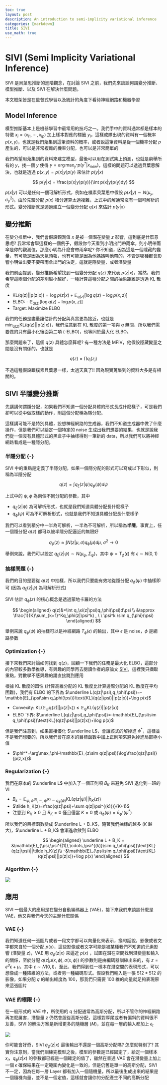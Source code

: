 ```yaml
---
toc: true
layout: post
description: An introduction to semi-implicity variational inference
categories: [markdown]
title: SIVI
use_math: true
---
```


# SIVI (Semi Implicity Variational Inference)

SIVI 是貝葉思推斷的進階觀念，在討論 SIVI 之前，我們先來談談何謂變分推斷、模型推斷、以及 SIVI 在解決什麼問題。

本文框架皆是在監督式學習以及統計的角度下看待神經網路和機器學習

## Model Inference

模型推斷基本上是機器學習中最常用的技巧之一。我們手中的資料通常都是樣本的特徵 $x_i = (x_{i1}, \cdots, x_{ip})$ 加上樣本對應的標籤 $y_i$，這樣成隊出現的資料有一個概率 $p(x,y)$，也就是我們蒐集到這筆資料的概率，或者說這筆資料是從一個機率分配 $p$ 產生的，可以是非常複雜的機率分配，也可以是非常簡單的

我們希望用蒐集到的資料來建立模型，最後可以用在測試集上預測，也就是窮舉所有的 $y$，找一個 $y$ 使得 $y=\arg\max_{y^*} p(y^*|x_{new})$，這樣的問題可以透過貝葉思解決，也就是透過 $p(x,y)=p(x|y)p(y)$ 來估計 $p(y|x)$

$$
p(y|x) = \frac{p(x|y)p(y)}{\int p(x|y)p(y)dy} 
$$

$p(x|y)$ 可以是任何一個可解析形式，例如在樸素貝葉思中假設 $p(x|y) \sim N(\mu_y,\sigma^2_y)$。由於先驗分配 $p(x)$ 積分運算太過複雜，上式中的解通常沒有一個可解析的形式。變分推斷就是透過建立一個變分分配 $q(x)$ 來估計 $p(y|x)$

## 變分推斷

在變分推斷中，我們會假設觀測值 $x$ 是被一個潛在變量 $z$ 影響，這到底是什麼意思呢? 我常常會舉這樣的一個例子，假設你今天看到小明出門帶雨傘，則小明帶雨傘是你的觀測值，那麼小明為什麼會帶雨傘呢? 你不知道，因為這是一個隱藏的變量，有可能是因為天氣預報，也有可能是因為他媽媽叫他帶的，不管是哪種都會影響小明做出要不要帶雨傘出門的決定，這就是隱變量，或者潛變量

我們前面提到，變分推斷希望找到一個變分分配 $q(z)$ 來代表 $p(z|x)$，當然，我們希望這兩個分配的差別越小越好，一種計算這種分配之間的抽象距離是透過 KL 散度

- $\text{KL(q(z)||p(z|x))} = \log p(z|x) + \mathbb{E}_{q(z)}[\log q(z)-\log p(x, z)]$
- $\text{ELBO}:$ - $\mathbb{E}_{q(z)}[\log q(z)-\log p(x, z)]$
- $\text{Target}:$ Maximize $\text{ELBO}$

我們的任務是盡量讓估計的分配與真實更為接近，也就是 $\min_{q(z)}\text{KL(q(z)||p(z|x))}$，我們注意到在 KL 散度的第一項與 $q$ 無關，所以我們需要做的只有最小化後面第二項 (-ELBO)，也等同於最大化 $\text{ELBO}$。

那麼問題來了，這個 $q(z)$ 具體怎麼算呢? 有一種方法是 MFIV，他假設隱藏變量之間是沒有關係的，也就是

$$
q(z) = \prod q_i(z_i)
$$

不過這種假設跟樸素貝葉思一樣，太過天真了!! 因為現實蒐集到的資料大多是有相關的。

## SIVI 半隱變分推斷

先講講何謂隱分配，如果我們不知道一個分配具體的形式長成什麼樣子，可是我們卻可以從中做取樣的動作，則這個分配稱為隱分配。

這樣講可能不是特別具體，設想神經網路的生成器，我們不知道生成器中做了什麼操作，但是我們可以給定一個特定的 noise 生成出我們想要的結果，也就是說我們從一個沒有具體形式的黑盒子中抽樣得到一筆新的 data，所以我們可以將神經網路看成是一種隱分配。

### 半隱分配 {-}

SIVI 中的重點是定義了半隱分配，如果一個隱分配的形式可以寫成以下形似，則稱為半隱分配

$$
q(z)=\int q_\xi(z|\psi)q_\phi(\psi)d\psi
$$

上式中的 $\psi, \phi$ 為兩個不同分配的參數，其中

- $q_\xi(z|\psi)$ 為可解析形式，也就是我們知道具體分配長什麼樣子
- $q_\phi(\psi)$ 可為不可解析形式，也就是我們不知道具體分配長什麼樣子

我們可以看到積分中一半為可解析，一半為不可解析，所以稱為**半隱**。事實上，任一個隱分配 $q(z)$ 都可以被半隱分配逼近的無限好

$$
q_{\phi}(z) \approx \int N(z|\mu, \sigma)q_{\phi}(\mu)d\mu, \ \sigma^2 \to 0
$$

舉例來說，我們可以設定 $q_\xi(z|\psi)\sim N(\mu_\psi,\Sigma_\psi)$，其中 $\psi=T_\phi(\epsilon)$ 有 $\epsilon\sim N(0,1)$

### 抽樣問題 {-}

我們的目的是要從 $q(z)$ 中抽樣，所以我們只要能有效地從隱分配 $q_{\phi}(\psi)$ 中抽樣即可 (因為 $q_\xi(z|\psi)$ 為可解析形式)

SIVI 估計 $q_{\phi}(z)$ 的核心概念是透過蒙地卡羅的方法

$$
\begin{aligned}
q(z)&=\int q_\xi(z|\psi)q_\phi(\psi)d\psi \\
&\approx \frac{1}{K}\sum_{k=1}^Kq_\phi(z|\psi^k) , \ \ \psi^k \sim q_{\phi}(\psi)
\end{aligned}
$$

舉例來說 $q_{\phi}(\psi)$ 的抽樣可以是神經網路 $T_\phi(\epsilon)$ 的輸出，其中 $\epsilon$ 是 noise，$\phi$ 是網路參數

### Optimization {-}

接下來我們來討論如何找到 $q(z)$，回顧一下我們的任務是最大化 $\text{ELBO}$，這部分的內容較多數學推導，有興趣的同學再去閱讀作者的原論文 [SIVI](https://arxiv.org/pdf/1805.11183.pdf)，這裡我只擷取重點，對數學不感興趣的請直接跳到應用

根據 KL 散度的凹性 (計算高維分配的 KL 散度比計算邊際分配的 KL 散度在平均困難)，我們有 ELBO 的下界為 $\underline L(q(z|\psi),q_\phi(\psi))=-\mathbb{E}_{\psi\sim q_\phi(\psi)}\text{KL}(q(z|\psi)||p(z|x))+\log p(x)$

- Convexity: $\text{KL}(\mathbb{E_\psi q(z)||p(z|x)}) \leq \mathbb{E_\psi}\text{KL}(q(z)||p(z|x))$
- ELBO 下界: $\underline L(q(z|\psi),q_\phi(\psi))=-\mathbb{E}_{\psi\sim q_\phi(\psi)}\text{KL}(q(z|\psi)||p(z|x))+\log p(x)$

但是我們注意到，如果直接優化 $\underline L$，會讓該式的解掉進 $\phi^*$，這樣並不是我們想要的，所以我們會在原本的目標函數中加上正則項來避免掉進局部極小值

- $\phi^*=\arg\max_\phi-\mathbb{E}_{z\sim q(z|\psi)}\log\frac{q(z|\psi)}{p(z,x)}$

### Regularization {-}

我們在原本的 $\underline L$ 中加入了一個正則項 $B_K$ 來避免 SIVI 退化到一班的 VI

- $B_k=\mathbb{E}_{\psi,\psi^{(1)},\cdots,\psi^{(k)}\sim q_\phi(\psi)}\text{KL}(q(z|\psi)||\tilde h_K(z))$
- $\tilde h_K(z)=\frac{q(z|\psi)+\sum q(z|\psi^{(k)})}{K+1}$
- 注意到 $B_K \geq 0$ 且 $B_K = 0$ 僅且僅當 $K=0$ 或 $q_\phi(\psi)=\delta_{\phi^*}(\psi^*)$

所以我們的目標函數變成 $\underline L + B_K$，隨著我們抽樣的越多 ($K$ 越大)，$\underline L + B_K$ 會漸進收斂到 ELBO

$$
\begin{aligned}
\underline L + B_K = &\mathbb{E}_{\psi,\psi^{(1)},\cdots,\psi^{(k)}\sim q_\phi(\psi)}\text{KL}(q(z|\psi)||\tilde h_K(z))\\ -&\mathbb{E}_{\psi\sim q_\phi(\psi)}\text{KL}(q(z|\psi)||p(z|x))+\log p(x)
\end{aligned}
$$

### Algorithm {-}

![](https://i.imgur.com/6q3j6o4.jpg)

## 應用

SIVI 一個最大的應用是在變分自動編碼器上 (VAE)，接下來我們來談談什麼是 VAE，他又與我們今天的主題什麼關係

### VAE {-}

我們知道任何一張圖片或者一段文字都可以向量化來表示，換句話說，影像或者文字都來自於一個分配 $p(x)$，這些影像或者文字可能是被某種我們不知道的元素影響 (潛變量 $z$)，VAE 用 $q_{\phi}(z|x)$ 來逼近 $p(x)$ ，試圖在潛在空間找到潛變量和輸入的關係，至於分配 $q(z|\mu(x,\phi),\sigma(x,\phi))$ 的參數則是由編碼器訓練出來的，有 $z=e^\sigma\epsilon+\mu$，其中 $\epsilon\sim N(0,I)$，至此，我們得到任一樣本在潛空間的表現形式，可以想像成一種降維的方法，或者另一種編碼形式。假設我們輸入是一張 $512*512$ 的影像，如果分配 $q$ 的輸出維度為 $100$，那我們只需要 $100$ 維的向量就足夠表現原來這張圖片

### VAE 的極限 {-}

在一般形式的 VAE 中，所使用的 $q$ 分配通常為高斯分配，所以不管你的神經網路再怎麼厲害，潛變量 $z$ 仍然會服從高斯分配，這樣對厚尾或者有偏斜的資料很不友善，SIVI 的解決方案是新增更多的隨機層 ($M$)，並在每一層的輸入都加上 $\epsilon_t$

![](https://i.imgur.com/OJ9xYMc.jpg)

你可能會好奇，SIVI $q_{\phi}(z|x)$ 最後輸出不還是一個高斯分配嗎? 怎麼就特別了? 其實你注意到，當我們訓練完模型之後，模型的參數是已經固定了，給定一個樣本 $x_i$，$q_{\phi}(z|x)$ 的參數都已經是一個確定的值了，雖然在普通 VAE 會在潛變量上加上一個 $\epsilon$ 確保結果在一定範圍內變化是一致的，但是仍舊是單一的高斯分配，SIVI 不一定，因為在每一層 Layer 都有加入一個隨機量，所以最後生成出來的結果是一個隨機向量，並不是一個定值，這樣就會讓你的分配產生不同的高斯分配
